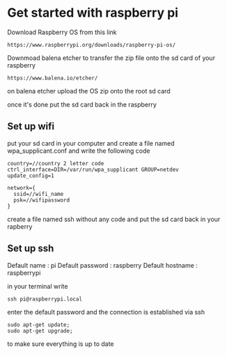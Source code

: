 # Get started with raspberry pi

Download Raspberry OS from this link
```
https://www.raspberrypi.org/downloads/raspberry-pi-os/
```

Downmoad balena etcher to transfer the zip file onto the sd card of your raspberry
```
https://www.balena.io/etcher/
```
on balena etcher upload the OS zip onto the root sd card

once it's done put the sd card back in the raspberry 

## Set up wifi 
put your sd card in your computer and create a file named wpa_supplicant.conf
and write the following code

```
country=//country 2 letter code
ctrl_interface=DIR=/var/run/wpa_supplicant GROUP=netdev
update_config=1

network={
  ssid=//wifi_name
  psk=//wifipassword
}
```
create a file named ssh without any code and put the sd card back in your rapberry
 

## Set up ssh
Default name : pi
Default password : raspberry
Default hostname : raspberrypi

in your terminal write

```
ssh pi@raspberrypi.local
````
enter the default password and the connection is established via ssh

```
sudo apt-get update;
sudo apt-get upgrade;
```
to make sure everything is up to date


 

